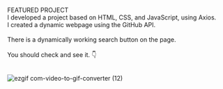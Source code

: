FEATURED PROJECT
<br>
I developed a project based on HTML, CSS, and JavaScript, using Axios.
<br>
I created a dynamic webpage using the GitHub API.
<br>
<br>
There is a dynamically working search button on the page.
<br>
<br>
You should check  and see it. &#128071;
<br>
<br>

![ezgif com-video-to-gif-converter (12)](https://github.com/user-attachments/assets/5dc12740-d830-46ce-925f-ca723a0d7430)
